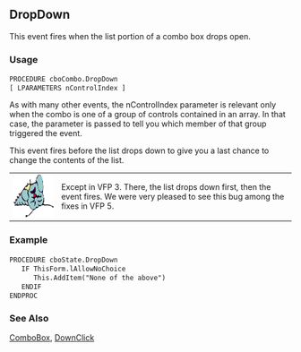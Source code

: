 ## DropDown

This event fires when the list portion of a combo box drops open. 

### Usage

```foxpro
PROCEDURE cboCombo.DropDown
[ LPARAMETERS nControlIndex ]
```

As with many other events, the nControlIndex parameter is relevant only when the combo is one of a group of controls contained in an array. In that case, the parameter is passed to tell you which member of that group triggered the event. 

This event fires before the list drops down to give you a last chance to change the contents of the list.

<table>
<tr>
  <td width="17%" valign="top">
<img width="95" height="77" src="fixbug1.gif">
  </td>
  <td width="83%">
  <p>Except in VFP 3. There, the list drops down first, then the event fires. We were very pleased to see this bug among the fixes in VFP 5.</p>
  </td>
 </tr>
</table>

### Example

```foxpro
PROCEDURE cboState.DropDown
   IF ThisForm.lAllowNoChoice
      This.AddItem("None of the above")
   ENDIF
ENDPROC
```
### See Also

[ComboBox](s4g489.md), [DownClick](s4g355.md)